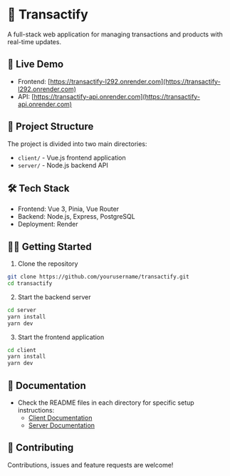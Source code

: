 # 🌟 Transactify

A full-stack web application for managing transactions and products with real-time updates.

## 🚀 Live Demo

- Frontend: [https://transactify-l292.onrender.com](https://transactify-l292.onrender.com)
- API: [https://transactify-api.onrender.com](https://transactify-api.onrender.com)

## 📂 Project Structure

The project is divided into two main directories:
- `client/` - Vue.js frontend application
- `server/` - Node.js backend API

## 🛠️ Tech Stack

- Frontend: Vue 3, Pinia, Vue Router
- Backend: Node.js, Express, PostgreSQL
- Deployment: Render

## 🏃‍♂️ Getting Started

1. Clone the repository
```bash
git clone https://github.com/yourusername/transactify.git
cd transactify
```

2. Start the backend server
```bash
cd server
yarn install
yarn dev
```

3. Start the frontend application
```bash
cd client
yarn install
yarn dev
```

## 📝 Documentation

- Check the README files in each directory for specific setup instructions:
  - [Client Documentation](./client/README.md)
  - [Server Documentation](./server/README.md)

## 🤝 Contributing

Contributions, issues and feature requests are welcome!